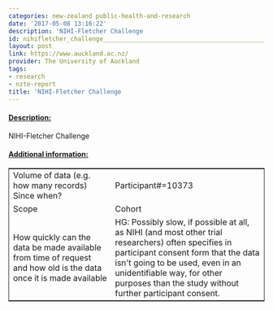 ```yaml
---
categories: new-zealand public-health-and-research
date: '2017-05-08 13:16:22'
description: 'NIHI-Fletcher Challenge                                                     '
id: nihifletcher_challenge_____________________________________________________
layout: post
link: https://www.auckland.ac.nz/
provider: The University of Auckland
tags:
- research
- nzte-report
title: 'NIHI-Fletcher Challenge                                                     '
---
```



 <h4> <u>Description:</u> </h4>
NIHI-Fletcher Challenge                                                     
 <h4> <u>Additional information:</u> </h4>
 <table style="border: 1px solid">
 <tr> <td width="40%">Volume of data (e.g. how many records)
Since when?</td> <td>Participant#=10373</td> </tr>
 <tr> <td width="40%">Scope</td> <td>Cohort</td> </tr>
 <tr> <td width="40%">How quickly can the data be made available from time of request and how old is the data once it is made available</td> <td>HG: Possibly slow, if possible at all, as NIHI (and most other trial researchers) often specifies in participant consent form that the data isn't going to be used, even in an unidentifiable way, for other purposes than the study without further participant consent.</td> </tr>
 </table>